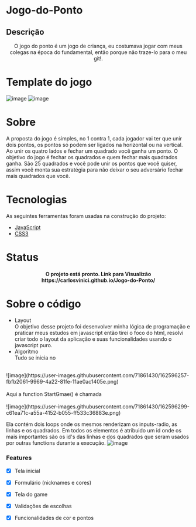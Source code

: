 # Jogo-do-Ponto

## Descrição 
<p align="center">O jogo do ponto é um jogo de criança, eu costumava jogar com meus colegas na época do fundamental, então porque não traze-lo para o meu git!.</p>

# Template do jogo
![image](https://user-images.githubusercontent.com/71861430/162077411-6efc9049-8869-4abe-9cdf-69b9d46568b0.png)
![image](https://user-images.githubusercontent.com/71861430/162077263-8a3deff6-b46d-4099-8550-44a031615476.png)

# Sobre 
A proposta do jogo é simples, no 1 contra 1, cada jogador vai ter que unir dois pontos, os pontos só podem ser ligados na horizontal ou na vertical.
Ao unir os quatro lados e fechar um quadrado você ganha um ponto. O objetivo do jogo é fechar os quadrados e quem fechar mais quadrados ganha. São 25 quadrados
e você pode unir os pontos que você quiser, assim você monta sua estratégia para não deixar o seu adversário fechar mais quadrados que você. 



# Tecnologias
As seguintes ferramentas foram usadas na construção do projeto:

- [JavaScript](https://developer.mozilla.org/pt-BR/docs/Web/JavaScript)
- [CSS3](https://pt.wikipedia.org/wiki/CSS3#:~:text=CSS3%20%C3%A9%20a%20terceira%20mais,web%20(p%C3%A1gina%20de%20internet).)




# Status
<h4 align="center"> 
	 O projeto está pronto.
	Link para Visualizão
https://carlosvinici.github.io/Jogo-do-Ponto/
	
</h4>


# Sobre o código 
- Layout <br>
O objetivo desse projeto foi desenvolver minha lógica de programação e praticar meus estudos em javascript então tirei o foco do html, resolvi
criar todo o layout da aplicação e suas funcionalidades usando o javascript puro.
- Algoritmo <br>
Tudo se inicia no <br>
<br>
![image](https://user-images.githubusercontent.com/71861430/162596257-fbfb2061-9969-4a22-81fe-11ae0ac1405e.png)<br> 
<br>
Aqui a function StartGmae() é chamada <br>
<br>
![image](https://user-images.githubusercontent.com/71861430/162596299-c61ea71c-a55a-4152-b055-ff533c36883e.png)
<br>

Ela contém dois loops onde os mesmos renderizam os inputs-radio, as linhas e os quadrados. Em todos os elementos é atribuido um id 
onde os mais importantes são os id's das linhas e dos quadrados que seram usados por outras functions durante a execução.
![image](https://user-images.githubusercontent.com/71861430/162596485-98f82804-b9ef-4f29-bc19-9f15c44988b7.png)



### Features

- [x] Tela inicial
- [x] Formulário (nicknames e cores)
- [x] Tela do game
- [x] Validações de escolhas
- [x] Funcionalidades de cor e pontos


